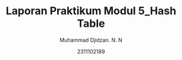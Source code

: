 # <h1 align="center"> Laporan Praktikum Modul 5_Hash Table</h1>
<p align="center"> Muhammad Djidzan. N. N <p>
<p align="center"> 2311102189 </p>


